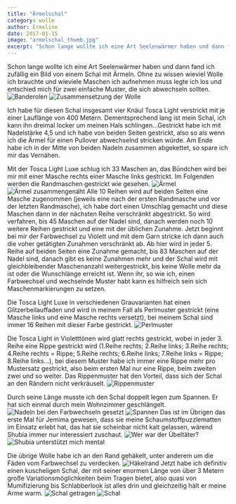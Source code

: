 ```yaml
---
title: "Ärmelschal"
category: wolle
author: Ermeline
date: 2017-01-15
image: "armelschal_thumb.jpg"
excerpt: "Schon lange wollte ich eine Art Seelenwärmer haben und dann fand ich zufällig ein Bild von einem Schal mit Ärmeln."
---
```

Schon lange wollte ich eine Art Seelenwärmer haben und dann fand ich zufällig ein Bild von einem Schal mit Ärmeln. Ohne zu wissen wieviel Wolle ich brauchte und wieviele Maschen ich aufnehmen muss legte ich los und entschied mich für zwei einfache Muster, die sich abwechseln sollten. 
![Banderolen](_1010624.JPG)
![Zusammensetzung der Wolle](_1010626.JPG)

Ich habe für diesen Schal insgesamt vier Knäul Tosca Light verstrickt mit je einer Lauflänge von 400 Metern. Dementsprechend lang ist mein Schal, ich kann ihn dreimal locker um meinen Hals schlingen...Gestrickt habe ich mit Nadelstärke 4,5 und ich habe von beiden Seiten gestrickt, also so als wenn ich die Ärmel für einen Pullover abwechselnd stricken würde. Am Ende habe ich in der Mitte von beiden Nadeln zusammen abgekettet, so spare ich mir das Vernähen.

Mit der Tosca Light Luxe schlug ich 33 Maschen an, das Bündchen wird bei mir mit einer Masche rechts einer Masche links gestrickt. Im Folgenden werden die Randmaschen gestrickt wie gesehen. 
![Ärmel](_1010303.JPG)
![Ärmel zusammengenäht](_1010301.JPG)
Alle 10 Reihen wird auf beiden Seiten eine Masche zugenommen (jeweils eine nach der ersten Randmasche und vor der letzten Randmasche), ich habe dort einen Umschlag gemacht und diese Maschen dann in der nächsten Reihe verschränkt abgestrickt. So wird verfahren, bis 45 Maschen auf der Nadel sind, danach werden noch 10 weitere Reihen gestrickt und eine mit der üblichen Zunahme. 
Jetzt beginnt bei mir der Farbwechsel zu Violett und mit dem Garn stricke ich dann auch die voher getätigten Zunahmen verschränkt ab. 
Ab hier wird in jeder 5. Reihe auf beiden Seiten eine Zunahme gemacht, bis 83 Maschen auf der Nadel sind, danach gibt es keine Zunahmen mehr und der Schal wird mit gleichbleibender Maschenanzahl weitergestrickt, bis keine Wolle mehr da ist oder die Wunschlänge erreicht ist. Wenn ihr, so wie ich, einen Farbwechsel und wechselnde Muster habt kann es hilfreich sein sich Maschenmarkierungen zu setzen. 

Die Tosca Light Luxe in verschiedenen Grauvarianten hat einen Glitzerbeilauffaden und wird in meinem Fall als Perlmuster gestrickt (eine Masche links und eine Masche rechts versetzt), bei meinem Schal sind immer 16 Reihen mit dieser Farbe gestrickt.
![Perlmuster](_1010295.JPG)

Die Tosca Light in Violetttönen wird glatt rechts gestrickt, wobei in jeder 3. Reihe eine Rippe gestrickt wird (1.Reihe rechts; 2.Reihe links; 3.Reihe rechts; 4.Reihe rechts = Rippe; 5.Reihe rechts; 6.Reihe links; 7.Reihe links = Rippe; 8.Reihe links...), bei diesem Muster habe ich immer eine Rippe mehr pro Mustersatz gestrickt, also beim ersten Mal nur eine Rippe, beim zweiten zwei und so weiter. Das Rippenmuster hat den Vorteil, dass sich der Schal an den Rändern nicht verkräuselt.
![Rippenmuster](_1010293.JPG)

Durch seine Länge musste ich den Schal doppelt legen zum Spannen. Er hat sich einmal durch mein Wohnzimmer geschlängelt. 
![Nadeln bei den Farbwechseln gesetzt](_1010297.JPG)
![Spannen](_1010298.JPG)
Das ist im Übrigen das erste Mal für Jemima gewesen, dass sie meine Schaumstoffpuzzlematten im Einsatz erlebt hat, das hat sie scheinbar nicht kalt gelassen, wärend Shubia immer nur interessiert zuschaut. 
![Wer war der Übeltäter?](_1010304.JPG)
![Shubia unterstützt mich mental](_1010300.JPG)

Die übrige Wolle habe ich an den Rand gehäkelt, unter anderem um die Fäden vom Farbwechsel zu verdecken. 
![Häkelrand](_1010623.JPG)
Jetzt habe ich definitiv einen kuscheligen Schal, der mit seiner enormen Länge von über 3 Metern große Variationsmöglichkeiten beim Tragen bietet, also quasi von Mumifizierung bis Schlabberlook ist alles drin und gleichzeitig hält er meine Arme warm.
![Schal getragen](_1010619.JPG)
![Schal](_1010621.JPG)



